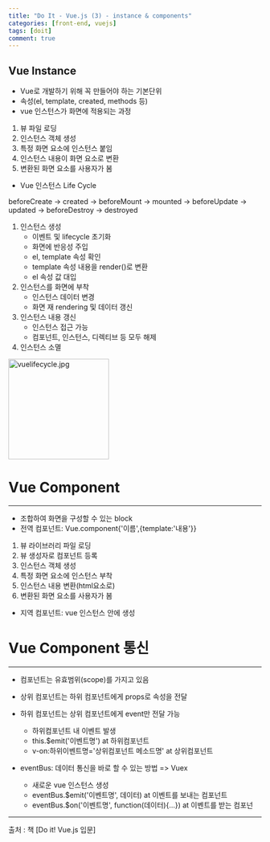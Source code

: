 ```yaml
---
title: "Do It - Vue.js (3) - instance & components"
categories: [front-end, vuejs]
tags: [doit]
comment: true
---
```


## Vue Instance

- Vue로 개발하기 위해 꼭 만들어야 하는 기본단위
- 속성(el, template, created, methods 등)
- vue 인스턴스가 화면에 적용되는 과정

1. 뷰 파일 로딩
2. 인스턴스 객체 생성
3. 특정 화면 요소에 인스턴스 붙임
4. 인스턴스 내용이 화면 요소로 변환
5. 변환된 화면 요소를 사용자가 봄

- Vue 인스턴스 Life Cycle

beforeCreate -> created -> beforeMount -> mounted -> beforeUpdate -> updated -> beforeDestroy -> destroyed

1. 인스턴스 생성
   - 이벤트 및 lifecycle 초기화
   - 화면에 반응성 주입
   - el, template 속성 확인
   - template 속성 내용을 render()로 변환
   - el 속성 값 대입
2. 인스턴스를 화면에 부착
   - 인스턴스 데이터 변경
   - 화면 재 rendering 및 데이터 갱신
3. 인스턴스 내용 갱신
   - 인스턴스 접근 가능
   - 컴포넌트, 인스턴스, 디렉티브 등 모두 해제
4. 인스턴스 소멸

<img src="https://kr.vuejs.org/images/lifecycle.png" alt="vuelifecycle.jpg" width="200">

# Vue Component

---

- 조합하여 화면을 구성할 수 있는 block
- 전역 컴포넌트: Vue.component{'이름',{template:'내용'}}

1. 뷰 라이브러리 파일 로딩
2. 뷰 생성자로 컴포넌트 등록
3. 인스턴스 객체 생성
4. 특정 화면 요소에 인스턴스 부착
5. 인스턴스 내용 변환(html요소로)
6. 변환된 화면 요소를 사용자가 봄

- 지역 컴포넌트: vue 인스턴스 안에 생성

# Vue Component 통신

---

- 컴포넌트는 유효범위(scope)를 가지고 있음
- 상위 컴포넌트는 하위 컴포넌트에게 props로 속성을 전달
- 하위 컴포넌트는 상위 컴포넌트에게 event만 전달 가능

  - 하위컴포넌트 내 이벤트 발생
  - this.$emit('이벤트명') at 하위컴포넌트
  - v-on:하위이벤트명='상위컴포넌트 메소드명' at 상위컴포넌트

- eventBus: 데이터 통신을 바로 할 수 있는 방법 => Vuex

  - 새로운 vue 인스턴스 생성
  - eventBus.$emit('이벤트명', 데이터) at 이벤트를 보내는 컴포넌트
  - eventBus.$on('이벤트명', function(데이터){...}) at 이벤트를 받는 컴포넌

---

출처 : 책 [Do it! Vue.js 입문]
